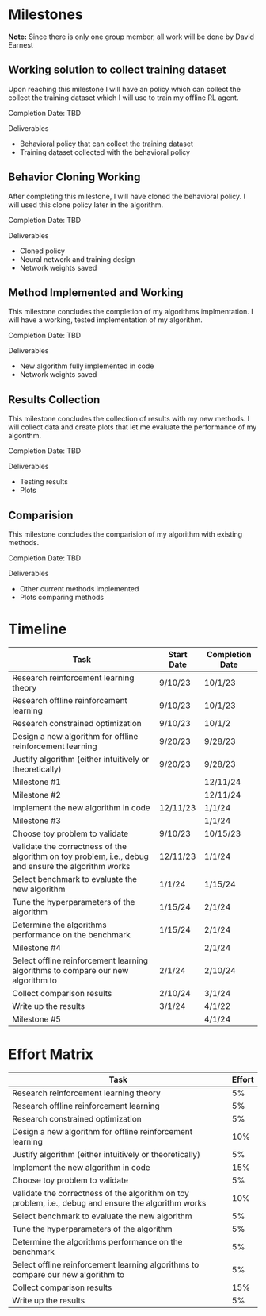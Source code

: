 
# Milestones
**Note:** Since there is only one group member, all work will be done by David Earnest 

## Working solution to collect training dataset
Upon reaching this milestone I will have an policy which can collect the collect the training dataset which I will use to train my offline RL agent.

Completion Date: TBD

Deliverables
- Behavioral policy that can collect the training dataset
- Training dataset collected with the behavioral policy

## Behavior Cloning Working
After completing this milestone, I will have cloned the behavioral policy. I will used this clone policy later in the algorithm.

Completion Date: TBD

Deliverables
- Cloned policy
- Neural network and training design
- Network weights saved

## Method Implemented and Working
This milestone concludes the completion of my algorithms implmentation. I will have a working, tested implementation of my algorithm.

Completion Date: TBD

Deliverables
- New algorithm fully implemented in code
-  Network weights saved

## Results Collection
This milestone concludes the collection of results with my new methods. I will collect data and create plots that let me evaluate the performance of my algorithm.

Completion Date: TBD

Deliverables
- Testing results
- Plots

## Comparision
This milestone concludes the comparision of my algorithm with existing methods.

Completion Date: TBD

Deliverables
- Other current methods implemented
- Plots comparing methods

# Timeline
| Task | Start Date | Completion Date |
|-|-|-|
| Research reinforcement learning theory | 9/10/23 | 10/1/23 |
| Research offline reinforcement learning | 9/10/23 | 10/1/23 |
| Research constrained optimization | 9/10/23 | 10/1/2 |
| Design a new algorithm for offline reinforcement learning | 9/20/23 | 9/28/23 |
| Justify algorithm (either intuitively or theoretically) | 9/20/23 | 9/28/23 |
| Milestone #1 | | 12/11/24 |
| Milestone #2 | | 12/11/24 |
| Implement the new algorithm in code | 12/11/23 | 1/1/24 |
| Milestone #3 | | 1/1/24 |
| Choose toy problem to validate | 9/10/23 | 10/15/23 |
| Validate the correctness of the algorithm on toy problem, i.e., debug and ensure the algorithm works | 12/11/23 | 1/1/24 |
| Select benchmark to evaluate the new algorithm | 1/1/24 | 1/15/24 |
| Tune the hyperparameters of the algorithm | 1/15/24 | 2/1/24 |
| Determine the algorithms performance on the benchmark | 1/15/24 | 2/1/24 |
| Milestone #4 | | 2/1/24 |
| Select offline reinforcement learning algorithms to compare our new algorithm to| 2/1/24 | 2/10/24 |
| Collect comparison results | 2/10/24 | 3/1/24 |
| Write up the results | 3/1/24 | 4/1/22 |
| Milestone #5 | | 4/1/24 |

# Effort Matrix
| Task | Effort |
|-|-|
| Research reinforcement learning theory | 5% |
| Research offline reinforcement learning | 5% |
| Research constrained optimization | 5% |
| Design a new algorithm for offline reinforcement learning | 10% |
| Justify algorithm (either intuitively or theoretically) | 5% |
| Implement the new algorithm in code | 15% |
| Choose toy problem to validate | 5% |
| Validate the correctness of the algorithm on toy problem, i.e., debug and ensure the algorithm works | 10% |
| Select benchmark to evaluate the new algorithm | 5% |
| Tune the hyperparameters of the algorithm | 5% |
| Determine the algorithms performance on the benchmark | 5% |
| Select offline reinforcement learning algorithms to compare our new algorithm to| 5% |
| Collect comparison results| 15% |
| Write up the results| 5% |